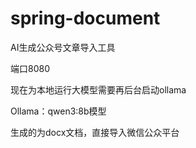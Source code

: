 # spring-document

AI生成公众号文章导入工具

端口8080

现在为本地运行大模型需要再后台启动ollama

Ollama：qwen3:8b模型

生成的为docx文档，直接导入微信公众平台



